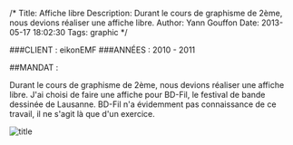/*
Title: Affiche libre
Description: Durant le cours de graphisme de 2ème, nous devions réaliser une affiche libre.
Author: Yann Gouffon
Date: 2013-05-17 18:02:30
Tags: graphic
*/

###CLIENT : eikonEMF
###ANNÉES : 2010 - 2011

##MANDAT :

Durant le cours de graphisme de 2ème, nous devions réaliser une affiche libre. J'ai choisi de faire une affiche pour BD-Fil, le festival de bande dessinée de Lausanne. BD-Fil n'a évidemment pas connaissance de ce travail, il ne s'agit là que d'un exercice. 

![title](http://staging.yago.io/content/images/bdfil.jpg.jpg)